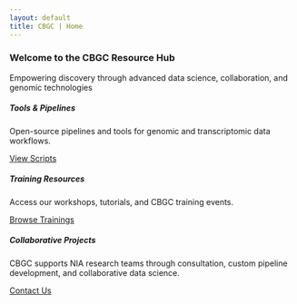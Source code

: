 ```yaml
---
layout: default
title: CBGC | Home
---
```


<section class="py-5 bg-light text-center">
  <div class="container">
    <h3 class="display-5 fw-bold">Welcome to the CBGC Resource Hub</h3>
    <p class="lead">Empowering discovery through advanced data science, collaboration, and genomic technologies</p>
  </div>
</section>

<section class="container py-5">
  <div class="row g-4 text-center">
    <div class="col-md-4">
      <div class="card shadow-sm h-100">
        <div class="card-body">
          <h5 class="card-title text-primary">Tools & Pipelines</h5>
          <p class="card-text">Open-source pipelines and tools for genomic and transcriptomic data workflows.</p>
          <a href="scripts.html" class="btn btn-outline-primary">View Scripts</a>
        </div>
      </div>
    </div>
    <div class="col-md-4">
      <div class="card shadow-sm h-100">
        <div class="card-body">
          <h5 class="card-title text-primary">Training Resources</h5>
          <p class="card-text">Access our workshops, tutorials, and CBGC training events.</p>
          <a href="trainings.html" class="btn btn-outline-primary">Browse Trainings</a>
        </div>
      </div>
    </div>
    <div class="col-md-4">
      <div class="card shadow-sm h-100">
        <div class="card-body">
          <h5 class="card-title text-primary">Collaborative Projects</h5>
          <p class="card-text">CBGC supports NIA research teams through consultation, custom pipeline development, and collaborative data science.</p>
          <a href="niairpgithub@mail.nih.gov" class="btn btn-outline-primary">Contact Us</a>
        </div>
      </div>
    </div>
  </div>
</section>
